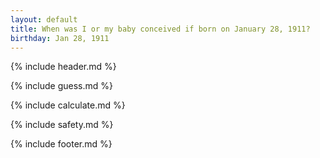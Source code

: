 ```yaml
---
layout: default
title: When was I or my baby conceived if born on January 28, 1911?
birthday: Jan 28, 1911
---
```


{% include header.md %}

{% include guess.md %}

{% include calculate.md %}

{% include safety.md %}

{% include footer.md %}




